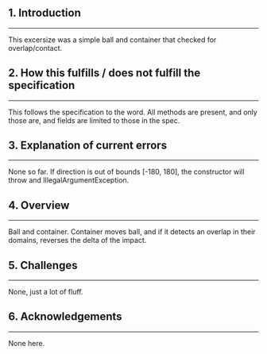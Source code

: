 ## 1. Introduction
---
This excersize was a simple ball and container that checked for overlap/contact.
## 2. How this fulfills / does not fulfill the specification
---
This follows the specification to the word.
All methods are present, and only those are, and fields are limited to those in the spec.
## 3. Explanation of current errors 
---
None so far. If direction is out of bounds [-180, 180], the constructor will throw and IllegalArgumentException.
## 4. Overview
---
Ball and container. Container moves ball, and if it detects an overlap in their domains, reverses the delta of the impact.
## 5. Challenges
---
None, just a lot of fluff.
## 6. Acknowledgements
---
None here.
